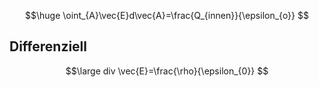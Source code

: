 $$\huge
\oint_{A}\vec{E}d\vec{A}=\frac{Q_{innen}}{\epsilon_{o}}
$$

## Differenziell
$$\large
div \vec{E}=\frac{\rho}{\epsilon_{0}}
$$
